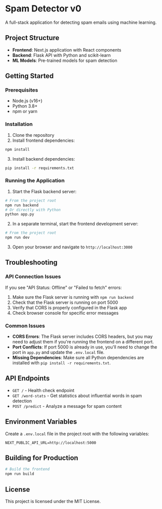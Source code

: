 # Spam Detector v0

A full-stack application for detecting spam emails using machine learning.

## Project Structure

- **Frontend**: Next.js application with React components
- **Backend**: Flask API with Python and scikit-learn
- **ML Models**: Pre-trained models for spam detection

## Getting Started

### Prerequisites

- Node.js (v16+)
- Python 3.8+
- npm or yarn

### Installation

1. Clone the repository
2. Install frontend dependencies:

```bash
npm install
```

3. Install backend dependencies:

```bash
pip install -r requirements.txt
```

### Running the Application

1. Start the Flask backend server:

```bash
# From the project root
npm run backend
# Or directly with Python
python app.py
```

2. In a separate terminal, start the frontend development server:

```bash
# From the project root
npm run dev
```

3. Open your browser and navigate to `http://localhost:3000`

## Troubleshooting

### API Connection Issues

If you see "API Status: Offline" or "Failed to fetch" errors:

1. Make sure the Flask server is running with `npm run backend`
2. Check that the Flask server is running on port 5000
3. Verify that CORS is properly configured in the Flask app
4. Check browser console for specific error messages

### Common Issues

- **CORS Errors**: The Flask server includes CORS headers, but you may need to adjust them if you're running the frontend on a different port.
- **Port Conflicts**: If port 5000 is already in use, you'll need to change the port in `app.py` and update the `.env.local` file.
- **Missing Dependencies**: Make sure all Python dependencies are installed with `pip install -r requirements.txt`.

## API Endpoints

- `GET /` - Health check endpoint
- `GET /word-stats` - Get statistics about influential words in spam detection
- `POST /predict` - Analyze a message for spam content

## Environment Variables

Create a `.env.local` file in the project root with the following variables:

```
NEXT_PUBLIC_API_URL=http://localhost:5000
```

## Building for Production

```bash
# Build the frontend
npm run build
```

## License

This project is licensed under the MIT License.